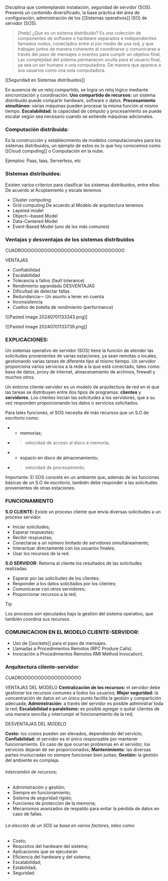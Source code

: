 Disciplina que contemplando instalación, seguridad de servidor (SOS). Presenta un contenido diversificado, la base práctica del área de configuración, administración de los [[Sistemas operativos]] (SO) de servidor (SOS).

> [!help] ¿Que es un sistema distribuido?
> Es una colección de componentes de software o hardware separados e independientes llamados nodos, conectados entre sí por medio de una red, y que trabajan juntos de manera coherente al coordinarse y comunicarse a través del paso de mensajes o eventos para cumplir un objetivo final.
> Las complejidad del sistema permanecen oculta para el usuario final, ya sea un ser humano o una computadora. De manera que aparece a sus usuarios como una sola computadora.

[[Seguridad en Sistemas distribuidos]]

En ausencia de un reloj compartido, se logra un reloj lógico mediante sincronización y coordinación.
**Uso compartido de recursos:** un sistema distribuido puede compartir hardware, software o datos.
**Procesamiento simultáneo:** varias máquinas pueden procesar la misma función al mismo tiempo.
**Escalabilidad:** la capacidad de cómputo y procesamiento se puede escalar según sea necesario cuando se extiende máquinas adicionales.

### Computación distribuida:
Es la construcción y establecimiento de modelos
computacionales para los sistemas distribuidos, un
ejemplo de estos es lo que hoy conocemos como [[Cloud computing]] o Computación en la nube.

Ejemplos: Paas, Iaas, Serverless, etc

### Sistemas distribuidos:
Existen varios criterios para clasificar los sistemas
distribuidos, entre ellos:
De acuerdo al Acoplamiento y escala tenemos
- Cluster computing
- Grid computing
De acuerdo al Modelo de arquitectura tenemos
- Layered model
- Object—based Model
- Data-Centered Model
- Event-Based Model (uno de los más comunes)

### Ventajas y desventajas de los sistemas distribuidos

CUADROOOOOOOOOOOOOOOOOOOOOOOOOOOOOOO

VENTAJAS
- Confiabilidad
- Escalabilidad
- Tolerancia a fallos (fault tolerance)
- Rendimiento agrandado
DESVENTAJAS
- Dificultad de detectar fallas
- Redundancia— Un asunto a tener en cuenta
- Inconsistencia
- Cuellos de botella de rendimiento (performance)

![[Pasted image 20240701133343.png]]

![[Pasted image 20240701133739.png]]

### EXPLICACIONES:
Un sistemas operativo de servidor (SOS) tiene la función de atender las solicitudes provenientes de varias estaciones, ya sean remotas o locales, gestionando varias tareas de diferente tipo al mismo tiempo.
Un servidor proporciona varios servicios a la rede a la que está conectado, tales como: base de datos, proxy de internet, almacenamiento de archivos, firewall y muchos otros.

Un entorno cliente-servidor es un modelo de arquitectura de red en el que las tareas se distribuyen entre dos tipos de programas: **clientes** y **servidores**. Los clientes inician las solicitudes a los servidores, que a su vez responden proporcionando los datos o servicios solicitados.

Para tales funciones, el SOS necesita de más recursos que un S.O de escritorio como:
- + memorias;
- > velocidad de acceso al disco e memoria;
- + espacio en disco de almacenamiento;
- > velocidad de procesamiento;

Importante: El SOS consiste en un ambiente que, además de las funciones básicas de un S.O de escritorio, también debe responder a las solicitudes provenientes de otras estaciones.

### FUNCIONAMIENTO
**S.O CLIENTE:** Existe un proceso cliente que envía diversas solicitudes a un
proceso servidor.
- Iniciar solicitudes;
- Esperar respuestas;
- Recibir respuestas;
- Conectarse a un número limitado de servidores simultáneamente;
- Interactuar directamente con los usuarios finales;
- Usar los recursos de la red.

**S.O SERVIDOR:** Retorna al cliente los resultados de las solicitudes realizadas.
- Esperar por las solicitudes de los clientes;
- Responder a los datos solicitados por los clientes;
- Comunicarse con otros servidores;
- Proporcionar recursos a la red;

> [!tip]
> Los procesos son ejecutados bajo la gestión del sistema operativo, que también coordina sus recursos.

### COMUNICACION EN EL MODELO CLIENTE-SERVIDOR:

- Uso de [[sockets]] para el paso de mensajes.
- Llamadas a Procedimientos Remotos (RPC Produre Calls).
- Invocación a Procedimientos Remotos RMI Method Invocation).

### Arquitectura cliente-servidor

CUADROOOOOOOOOOOOOOOOOO

VENTAJAS DEL MODELO
**Centralización de los recursos:** el servidor debe gestionar los recursos comunes a todos los
usuarios;
**Mejor seguridad:** la concentración de datos en un único punto facilita la gestión y compartición adecuada;
**Administración:** a través del servidor es posible administrar toda la red;
**Escalabilidad e paralelismo:** es posible agregar o quitar clientes de una manera sencilla y interrumpir el funcionamiento de la red;

DESVENTAJAS DEL MODELO

**Costo:** los costos pueden ser elevados, dependiendo del servicio;
**Confiabilidad:** el servidor es el único responsable por mantener funcionamiento. En caso de que ocurran problemas en el servidor, los servicios dejaran de ser proporcionados;
**Mantenimiento:** las diversas partes involucradas no siempre funcionan bien juntas;
**Gestión:** la gestión del ambiente es compleja.

###### Intercambio de recursos;
- Administración y gestión;
- Siempre en funcionamiento;
- Sistema de seguridad rígido;
- Funciones de protección de la memoria;
- Mecanismos avanzados de respaldo para evitar Ia pérdida de datos en caso de fallas.

###### La elección de un SOS se basa en varios factores, tales como:
- Costo;
- Requisitos del hardware del sistema;
- Aplicaciones que se ejecutarán
- Eficiencia del hardware y del sistema;
- Escalabilidad;
- Estabilidad;
- Seguridad.